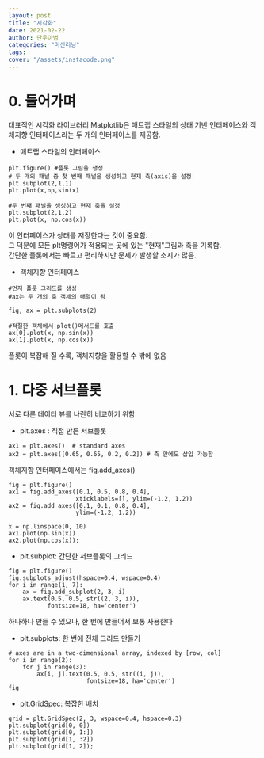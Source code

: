 ```yaml
---
layout: post
title: "시각화"
date: 2021-02-22
author: 단우아범
categories: "머신러닝"
tags:	
cover: "/assets/instacode.png"
---
```


# 0. 들어가며  
대표적인 시각화 라이브러리 Matplotlib은 매트랩 스타일의 상태 기반 인터페이스와 객체지향 인터페이스라는 두 개의 인터페이스를 제공함.  

- 매트랩 스타일의 인터페이스  
```
plt.figure() #플롯 그림을 생성
# 두 개의 패널 중 첫 번째 패널을 생성하고 현재 축(axis)을 설정
plt.subplot(2,1,1)
plt.plot(x,np,sin(x)

#두 번째 패널을 생성하고 현재 축을 설정
plt.subplot(2,1,2)
plt.plot(x, np.cos(x))
```
이 인터페이스가 상태를 저장한다는 것이 중요함.  
그 덕분에 모든 plt명령어가 적용되는 곳에 있는 "현재"그림과 축을 기록함.  
간단한 플롯에서는 빠르고 편리하지만 문제가 발생할 소지가 많음.  

- 객체지향 인터페이스  
```
#먼저 플롯 그리드를 생성
#ax는 두 개의 축 객체의 배열이 됨

fig, ax = plt.subplots(2)

#적절한 객체에서 plot()메서드를 호출
ax[0].plot(x, np.sin(x))
ax[1].plot(x, np.cos(x))
```
플롯이 복잡해 질 수록, 객체지향을 활용할 수 밖에 없음  


# 1. 다중 서브플롯
서로 다른 데이터 뷰를 나란히 비교하기 위함  
- plt.axes : 직접 만든 서브플롯
```
ax1 = plt.axes()  # standard axes
ax2 = plt.axes([0.65, 0.65, 0.2, 0.2]) # 축 안에도 삽입 가능함
```
객체지향 인터페이스에서는 fig.add_axes()  
```
fig = plt.figure()
ax1 = fig.add_axes([0.1, 0.5, 0.8, 0.4],
                   xticklabels=[], ylim=(-1.2, 1.2))
ax2 = fig.add_axes([0.1, 0.1, 0.8, 0.4],
                   ylim=(-1.2, 1.2))

x = np.linspace(0, 10)
ax1.plot(np.sin(x))
ax2.plot(np.cos(x));
```
 
- plt.subplot: 간단한 서브플롯의 그리드  
```
fig = plt.figure()
fig.subplots_adjust(hspace=0.4, wspace=0.4)
for i in range(1, 7):
    ax = fig.add_subplot(2, 3, i)
    ax.text(0.5, 0.5, str((2, 3, i)),
           fontsize=18, ha='center')
```
하나하나 만들 수 있으나, 한 번에 만들어서 보통 사용한다  

- plt.subplots: 한 번에 전체 그리드 만들기  
```
# axes are in a two-dimensional array, indexed by [row, col]
for i in range(2):
    for j in range(3):
        ax[i, j].text(0.5, 0.5, str((i, j)),
                      fontsize=18, ha='center')
fig
```

- plt.GridSpec: 복잡한 배치
```
grid = plt.GridSpec(2, 3, wspace=0.4, hspace=0.3)
plt.subplot(grid[0, 0])
plt.subplot(grid[0, 1:])
plt.subplot(grid[1, :2])
plt.subplot(grid[1, 2]);
```





